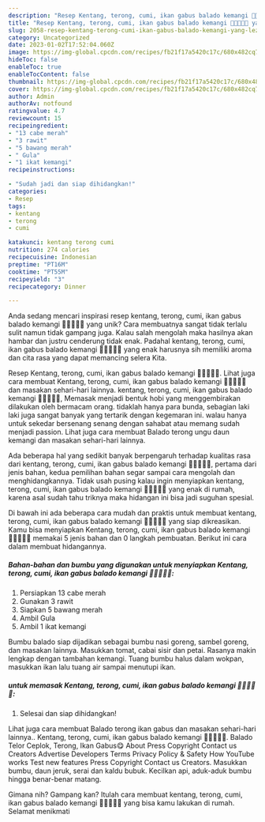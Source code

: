 ```yaml
---
description: "Resep Kentang, terong, cumi, ikan gabus balado kemangi 👩🏻‍🍳😍😋 yang Lezat Sekali"
title: "Resep Kentang, terong, cumi, ikan gabus balado kemangi 👩🏻‍🍳😍😋 yang Lezat Sekali"
slug: 2058-resep-kentang-terong-cumi-ikan-gabus-balado-kemangi-yang-lezat-sekali
category: Uncategorized
date: 2023-01-02T17:52:04.060Z
image: https://img-global.cpcdn.com/recipes/fb21f17a5420c17c/680x482cq70/kentang-terong-cumi-ikan-gabus-balado-kemangi-foto-resep-utama.jpg
hideToc: false
enableToc: true
enableTocContent: false
thumbnail: https://img-global.cpcdn.com/recipes/fb21f17a5420c17c/680x482cq70/kentang-terong-cumi-ikan-gabus-balado-kemangi-foto-resep-utama.jpg
cover: https://img-global.cpcdn.com/recipes/fb21f17a5420c17c/680x482cq70/kentang-terong-cumi-ikan-gabus-balado-kemangi-foto-resep-utama.jpg
author: Admin
authorAv: notfound
ratingvalue: 4.7
reviewcount: 15
recipeingredient:
- "13 cabe merah"
- "3 rawit"
- "5 bawang merah"
- " Gula"
- "1 ikat kemangi"
recipeinstructions:

- "Sudah jadi dan siap dihidangkan!"
categories:
- Resep
tags:
- kentang
- terong
- cumi

katakunci: kentang terong cumi 
nutrition: 274 calories
recipecuisine: Indonesian
preptime: "PT16M"
cooktime: "PT55M"
recipeyield: "3"
recipecategory: Dinner

---
```





Anda sedang mencari inspirasi resep kentang, terong, cumi, ikan gabus balado kemangi 👩🏻‍🍳😍😋 yang unik? Cara membuatnya sangat tidak terlalu sulit namun tidak gampang juga. Kalau salah mengolah maka hasilnya akan hambar dan justru cenderung tidak enak. Padahal kentang, terong, cumi, ikan gabus balado kemangi 👩🏻‍🍳😍😋 yang enak harusnya sih memiliki aroma dan cita rasa yang dapat memancing selera Kita.





Resep Kentang, terong, cumi, ikan gabus balado kemangi 👩🏻‍🍳😍😋. Lihat juga cara membuat Kentang, terong, cumi, ikan gabus balado kemangi 👩🏻‍🍳😍😋 dan masakan sehari-hari lainnya. kentang, terong, cumi, ikan gabus balado kemangi 👩🏻‍🍳😍😋, Memasak menjadi bentuk hobi yang menggembirakan dilakukan oleh bermacam orang. tidaklah hanya para bunda, sebagian laki laki juga sangat banyak yang tertarik dengan kegemaran ini. walau hanya untuk sekedar bersenang senang dengan sahabat atau memang sudah menjadi passion. Lihat juga cara membuat Balado terong ungu daun kemangi dan masakan sehari-hari lainnya.

Ada beberapa hal yang sedikit banyak berpengaruh terhadap kualitas rasa dari kentang, terong, cumi, ikan gabus balado kemangi 👩🏻‍🍳😍😋, pertama dari jenis bahan, kedua pemilihan bahan segar sampai cara mengolah dan menghidangkannya. Tidak usah pusing kalau ingin menyiapkan kentang, terong, cumi, ikan gabus balado kemangi 👩🏻‍🍳😍😋 yang enak di rumah, karena asal sudah tahu triknya maka hidangan ini bisa jadi suguhan spesial.






Di bawah ini ada beberapa cara mudah dan praktis untuk membuat kentang, terong, cumi, ikan gabus balado kemangi 👩🏻‍🍳😍😋 yang siap dikreasikan. Kamu bisa menyiapkan Kentang, terong, cumi, ikan gabus balado kemangi 👩🏻‍🍳😍😋 memakai 5 jenis bahan dan 0 langkah pembuatan. Berikut ini cara dalam membuat hidangannya.

<!--inarticleads1-->

##### Bahan-bahan dan bumbu yang digunakan untuk menyiapkan Kentang, terong, cumi, ikan gabus balado kemangi 👩🏻‍🍳😍😋:

1. Persiapkan 13 cabe merah
1. Gunakan 3 rawit
1. Siapkan 5 bawang merah
1. Ambil  Gula
1. Ambil 1 ikat kemangi


Bumbu balado siap dijadikan sebagai bumbu nasi goreng, sambel goreng, dan masakan lainnya. Masukkan tomat, cabai sisir dan petai. Rasanya makin lengkap dengan tambahan kemangi. Tuang bumbu halus dalam wokpan, masukkan ikan lalu tuang air sampai menutupi ikan. 

<!--inarticleads2-->

#####  untuk memasak Kentang, terong, cumi, ikan gabus balado kemangi 👩🏻‍🍳😍😋:


1. Selesai dan siap dihidangkan!

Lihat juga cara membuat Balado terong ikan gabus dan masakan sehari-hari lainnya.. Kentang, terong, cumi, ikan gabus balado kemangi 👩🏻‍🍳😍😋. Balado Telor Ceplok, Terong, Ikan Gabus😋 About Press Copyright Contact us Creators Advertise Developers Terms Privacy Policy &amp; Safety How YouTube works Test new features Press Copyright Contact us Creators. Masukkan bumbu, daun jeruk, serai dan kaldu bubuk. Kecilkan api, aduk-aduk bumbu hingga benar-benar matang. 

Gimana nih? Gampang kan? Itulah cara membuat kentang, terong, cumi, ikan gabus balado kemangi 👩🏻‍🍳😍😋 yang bisa kamu lakukan di rumah. Selamat menikmati
